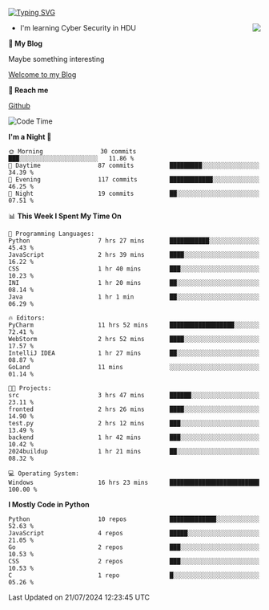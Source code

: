 [![Typing SVG](https://readme-typing-svg.herokuapp.com?font=Fira+Code&pause=1000&random=false&width=450&height=60&lines=Hello+%F0%9F%91%8B%F0%9F%8F%BB;I'm+JBNRZ)](https://git.io/typing-svg)

<a href="#">
  <img align="right" src="https://github-readme-stats.vercel.app/api?username=JBNRZ&show_icons=true&bg_color=15,f2f7fd,E0EAFC" />
</a>

- I'm learning Cyber Security in HDU

 **🌱 My Blog**

Maybe something interesting

[Welcome to my Blog](https://jbnrz.com.cn/)

 **💬 Reach me** 

[Github](https://github.com/JBNRZ)


<!--START_SECTION:waka-->
![Code Time](http://img.shields.io/badge/Code%20Time-613%20hrs%202%20mins-blue)

**I'm a Night 🦉** 

```text
🌞 Morning                30 commits          ███░░░░░░░░░░░░░░░░░░░░░░   11.86 % 
🌆 Daytime                87 commits          █████████░░░░░░░░░░░░░░░░   34.39 % 
🌃 Evening                117 commits         ████████████░░░░░░░░░░░░░   46.25 % 
🌙 Night                  19 commits          ██░░░░░░░░░░░░░░░░░░░░░░░   07.51 % 
```


📊 **This Week I Spent My Time On** 

```text
💬 Programming Languages: 
Python                   7 hrs 27 mins       ███████████░░░░░░░░░░░░░░   45.43 % 
JavaScript               2 hrs 39 mins       ████░░░░░░░░░░░░░░░░░░░░░   16.22 % 
CSS                      1 hr 40 mins        ███░░░░░░░░░░░░░░░░░░░░░░   10.23 % 
INI                      1 hr 20 mins        ██░░░░░░░░░░░░░░░░░░░░░░░   08.14 % 
Java                     1 hr 1 min          ██░░░░░░░░░░░░░░░░░░░░░░░   06.29 % 

🔥 Editors: 
PyCharm                  11 hrs 52 mins      ██████████████████░░░░░░░   72.41 % 
WebStorm                 2 hrs 52 mins       ████░░░░░░░░░░░░░░░░░░░░░   17.57 % 
IntelliJ IDEA            1 hr 27 mins        ██░░░░░░░░░░░░░░░░░░░░░░░   08.87 % 
GoLand                   11 mins             ░░░░░░░░░░░░░░░░░░░░░░░░░   01.14 % 

🐱‍💻 Projects: 
src                      3 hrs 47 mins       ██████░░░░░░░░░░░░░░░░░░░   23.11 % 
fronted                  2 hrs 26 mins       ████░░░░░░░░░░░░░░░░░░░░░   14.90 % 
test.py                  2 hrs 12 mins       ███░░░░░░░░░░░░░░░░░░░░░░   13.49 % 
backend                  1 hr 42 mins        ███░░░░░░░░░░░░░░░░░░░░░░   10.42 % 
2024buildup              1 hr 21 mins        ██░░░░░░░░░░░░░░░░░░░░░░░   08.32 % 

💻 Operating System: 
Windows                  16 hrs 23 mins      █████████████████████████   100.00 % 
```

**I Mostly Code in Python** 

```text
Python                   10 repos            █████████████░░░░░░░░░░░░   52.63 % 
JavaScript               4 repos             █████░░░░░░░░░░░░░░░░░░░░   21.05 % 
Go                       2 repos             ███░░░░░░░░░░░░░░░░░░░░░░   10.53 % 
CSS                      2 repos             ███░░░░░░░░░░░░░░░░░░░░░░   10.53 % 
C                        1 repo              █░░░░░░░░░░░░░░░░░░░░░░░░   05.26 % 
```




 Last Updated on 21/07/2024 12:23:45 UTC
<!--END_SECTION:waka-->
